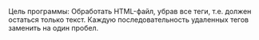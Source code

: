 Цель программы:
Обработать HTML-файл, убрав все теги, т.е. должен остаться только текст.
Каждую последовательность удаленных тегов заменить на один пробел.
